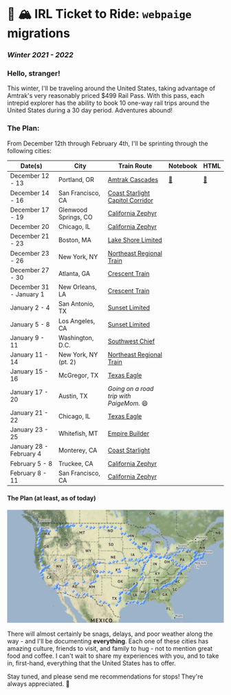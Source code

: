 # 🚂 🏔 IRL Ticket to Ride: `webpaige` migrations
### _Winter 2021 - 2022_

### Hello, stranger!

This winter, I'll be traveling around the United States, taking advantage of Amtrak's very reasonably priced $499 Rail Pass. With this pass, each intrepid explorer has the ability to book 10 one-way rail trips around the United States during a 30 day period. Adventures abound!

### The Plan:

From December 12th through February 4th, I'll be sprinting through the following cities:

| Date(s) | City | Train Route | Notebook | HTML |
| --- | --- | --- | --- | --- |
| December 12 - 13 | Portland, OR | [Amtrak Cascades](https://www.amtrak.com/cascades-train) | [📔](https://github.dev/dynamicwebpaige/IRL-ticket-to-ride/blob/main/notebooks/1-Portland.ipynb) | [📄](https://dynamicwebpaige.github.io/1-Portland.html) | 
| December 14 - 16 | San Francisco, CA | [Coast Starlight](https://www.amtrak.com/coast-starlight-train) <br>[Capitol Corridor](https://en.wikipedia.org/wiki/Capitol_Corridor)| 
| December 17 - 19 | Glenwood Springs, CO | [California Zephyr](https://www.amtrak.com/california-zephyr-train) |
| December 20 | Chicago, IL | [California Zephyr](https://www.amtrak.com/california-zephyr-train) | |
| December 21 - 23 | Boston, MA | [Lake Shore Limited](https://www.amtrak.com/lake-shore-limited-train) | 
| December 23 - 26 | New York, NY | [Northeast Regional Train](https://www.amtrak.com/northeast-regional-train) |
| December 27 - 30 | Atlanta, GA | [Crescent Train](https://www.amtrak.com/crescent-train) |
| December 31 - January 1 | New Orleans, LA | [Crescent Train](https://www.amtrak.com/crescent-train) |
| January 2 - 4 | San Antonio, TX | [Sunset Limited](https://www.amtrak.com/sunset-limited-train)  |
| January 5 - 8 | Los Angeles, CA | [Sunset Limited](https://www.amtrak.com/sunset-limited-train)  |
| January 9 - 11 | Washington, D.C. | [Southwest Chief](https://www.amtrak.com/southwest-chief-train) |
| January 11 - 14 | New York, NY (pt. 2) | [Northeast Regional Train](https://www.amtrak.com/northeast-regional-train) |
| January 15 - 16 | McGregor, TX | [Texas Eagle](https://www.amtrak.com/texas-eagle-train) |
| January 17 - 20 | Austin, TX | _Going on a road trip with PaigeMom._ 😄 | 
| January 21 - 22 | Chicago, IL | [Texas Eagle](https://www.amtrak.com/texas-eagle-train) | 
| January 23 - 25 | Whitefish, MT | [Empire Builder](https://www.amtrak.com/empire-builder-train) |
| January 28 - February 4 | Monterey, CA | [Coast Starlight](https://www.amtrak.com/coast-starlight-train) |
| February 5 - 8 | Truckee, CA | [California Zephyr](https://www.amtrak.com/california-zephyr-train) |
| February 8 - 11 | San Francisco, CA | [California Zephyr](https://www.amtrak.com/california-zephyr-train) |

#### The Plan (at least, as of today)

![](https://raw.githubusercontent.com/dynamicwebpaige/IRL-ticket-to-ride/main/plots/Screen%20Shot%202021-12-18%20at%207.10.27%20PM.png)

There will almost certainly be snags, delays, and poor weather along the way - and I'll be documenting **everything**. Each one of these cities has amazing culture, friends to visit, and family to hug - not to mention great food and coffee. I can't wait to share my experiences with you, and to take in, first-hand, everything that the United States has to offer.

Stay tuned, and please send me recommendations for stops! They're always appreciated. 🤗
